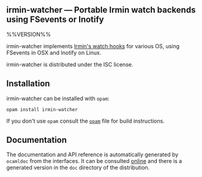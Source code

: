 ## irmin-watcher — Portable Irmin watch backends using FSevents or Inotify

%%VERSION%%

irmin-watcher implements [Irmin's watch hooks][watch] for various OS,
using FSevents in OSX and Inotify on Linux.

irmin-watcher is distributed under the ISC license.

[watch]: https://mirage.github.io/irmin/irmin/Irmin/Private/Watch/index.html

## Installation

irmin-watcher can be installed with `opam`:

    opam install irmin-watcher

If you don't use `opam` consult the [`opam`](opam) file for build
instructions.

## Documentation

The documentation and API reference is automatically generated by
`ocamldoc` from the interfaces. It can be consulted [online][doc]
and there is a generated version in the `doc` directory of the
distribution.

[doc]: https://mirage.github.io/irmin-watcher/
